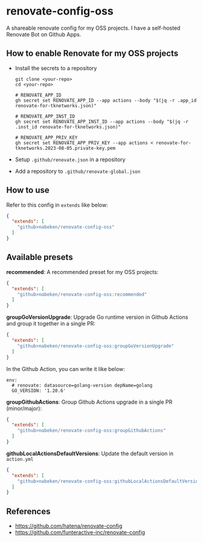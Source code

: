 # renovate-config-oss

A shareable renovate config for my OSS projects. I have a self-hosted Renovate Bot on Github Apps.

## How to enable Renovate for my OSS projects

- Install the secrets to a repository

  ```
  git clone <your-repo>
  cd <your-repo>

  # RENOVATE_APP_ID
  gh secret set RENOVATE_APP_ID --app actions --body "$(jq -r .app_id renovate-for-tknetworks.json)"

  # RENOVATE_APP_INST_ID
  gh secret set RENOVATE_APP_INST_ID --app actions --body "$(jq -r .inst_id renovate-for-tknetworks.json)"

  # RENOVATE_APP_PRIV_KEY
  gh secret set RENOVATE_APP_PRIV_KEY --app actions < renovate-for-tknetworks.2023-08-05.private-key.pem
  ```

- Setup `.github/renovate.json` in a repository
- Add a repository to `.github/renovate-global.json`

## How to use

Refer to this config in `extends` like below:
```json
{
  "extends": [
    "github>nabeken/renovate-config-oss"
  ]
}
```

## Available presets

**recommended**: A recommended preset for my OSS projects:
```json
{
  "extends": [
    "github>nabeken/renovate-config-oss:recommended"
  ]
}
```

**groupGoVersionUpgrade**: Upgrade Go runtime version in Github Actions and group it together in a single PR:
```json
{
  "extends": [
    "github>nabeken/renovate-config-oss:groupGoVersionUpgrade"
  ]
}
```

In the Github Action, you can write it like below:
```
env:
  # renovate: datasource=golang-version depName=golang
  GO_VERSION: '1.20.6'
```

**groupGithubActions**: Group Github Actions upgrade in a single PR (minor/major):
```json
{
  "extends": [
    "github>nabeken/renovate-config-oss:groupGithubActions"
  ]
}
```

**githubLocalActionsDefaultVersions**: Update the default version in `action.yml`
```json
{
  "extends": [
    "github>nabeken/renovate-config-oss:githubLocalActionsDefaultVersions"
  ]
}
```

## References

- https://github.com/hatena/renovate-config
- https://github.com/funteractive-inc/renovate-config
